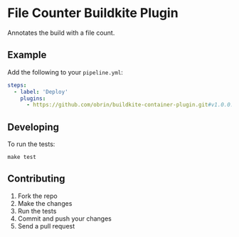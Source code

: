 # File Counter Buildkite Plugin

Annotates the build with a file count.

## Example

Add the following to your `pipeline.yml`:

```yml
steps:
  - label: 'Deploy'
    plugins:
      - https://github.com/obrin/buildkite-container-plugin.git#v1.0.0:
```

## Developing

To run the tests:

```shell
make test
```

## Contributing

1. Fork the repo
2. Make the changes
3. Run the tests
4. Commit and push your changes
5. Send a pull request
